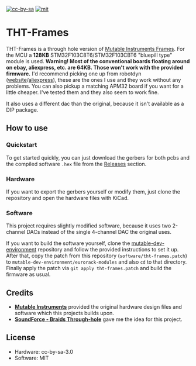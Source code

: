 [![cc-by-sa](https://img.shields.io/badge/License-CC%20BY%20SA%203.0-lightgrey.svg)](https://creativecommons.org/licenses/by-sa/3.0/)  [![mit](https://img.shields.io/badge/License-MIT-yellow.svg)](https://opensource.org/licenses/MIT)

# THT-Frames

THT-Frames is a through hole version of [Mutable Instruments Frames](https://mutable-instruments.net/modules/frames/).
For the MCU a **128KB** STM32F103C8T6/STM32F103CBT6 "bluepill type" module is used.
**Warning! Most of the conventional boards floating around on ebay, aliexpress, etc. are 64KB. Those won't work with the provided firmware.**
I'd recommend picking one up from robotdyn ([website](https://robotdyn.com/)/[aliexpress](https://robotdyn.aliexpress.com/store/1950989)), these are the ones I use and they work without any problems.
You can also pickup a matching APM32 board if you want for a little cheaper. I've tested them and they also seem to work fine.

It also uses a different dac than the original, because it isn't available as a DIP package.

## How to use

### Quickstart

To get started quickly, you can just download the gerbers for both pcbs and the compiled software `.hex` file from the [Releases](https://github.com/30350n/tht-frames/releases) section.

### Hardware

If you want to export the gerbers yourself or modify them, just clone the repository and open the hardware files with KiCad.

### Software

This project requires slightly modified software, because it uses two 2-channel DACs instead of the single 4-channel DAC the original uses.

If you want to build the software yourself, clone the [mutable-dev-environment](https://github.com/pichenettes/mutable-dev-environment) repository and follow the provided instructions to set it up. After that, copy the patch from this repository (`software/tht-frames.patch`) to `mutable-dev-environment/eurorack-modules` and also `cd` to that directory. Finally apply the patch via `git apply tht-frames.patch` and build the firmware as usual.

## Credits
- **[Mutable Instruments](https://github.com/pichenettes/eurorack)** provided the original hardware design files and software which this projects builds upon.
- **[SoundForce - Braids Through-hole](http://sound-force.nl/?page_id=3179)** gave me the idea for this project.

## License
- Hardware: cc-by-sa-3.0
- Software: MIT

